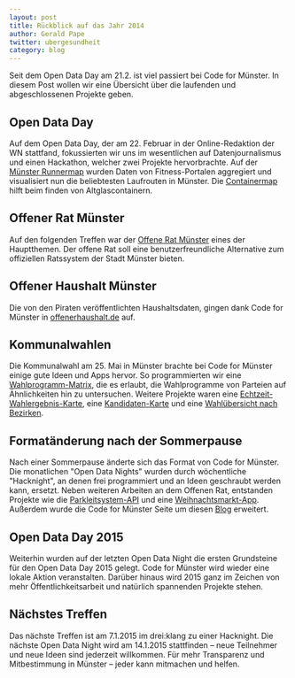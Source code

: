 ```yaml
---
layout: post
title: Rückblick auf das Jahr 2014
author: Gerald Pape
twitter: ubergesundheit
category: blog
---
```

Seit dem Open Data Day am 21.2. ist viel passiert bei Code for Münster. In diesem Post wollen wir eine Übersicht über die laufenden und abgeschlossenen Projekte geben.

## Open Data Day
Auf dem Open Data Day, der am 22. Februar in der Online-Redaktion der WN stattfand, fokussierten wir uns im wesentlichen auf Datenjournalismus und einen Hackathon, welcher zwei Projekte hervorbrachte. Auf der [Münster Runnermap](https://codeformuenster.org/muenster-runnermap/) wurden Daten von Fitness-Portalen aggregiert und visualisiert nun die beliebtesten Laufrouten in Münster. Die [Containermap](https://codeformuenster.org/containermap/) hilft beim finden von Altglascontainern.

## Offener Rat Münster
Auf den folgenden Treffen war der [Offene Rat Münster](https://rat.codeformuenster.org/) eines der Hauptthemen. Der offene Rat soll eine benutzerfreundliche Alternative zum offiziellen Ratssystem der Stadt Münster bieten.

## Offener Haushalt Münster
Die von den Piraten veröffentlichten Haushaltsdaten, gingen dank Code for Münster in [offenerhaushalt.de](https://offenerhaushalt.de/haushalt/muenster/) auf.

## Kommunalwahlen
Die Kommunalwahl am 25. Mai in Münster brachte bei Code for Münster einige gute Ideen und Apps hervor.
So programmierten wir eine [Wahlprogramm-Matrix](https://codeformuenster.org/wahlprogramm-matrix/), die es erlaubt, die Wahlprogramme von Parteien auf Ähnlichkeiten hin zu untersuchen.
Weitere Projekte waren eine [Echtzeit-Wahlergebnis-Karte](https://codeformuenster.org/wahlkarte/), eine [Kandidaten-Karte](https://codeformuenster.org/kandidatenliste/) und eine [Wahlübersicht nach Bezirken](https://codeformuenster.org/wahlen/).

## Formatänderung nach der Sommerpause
Nach einer Sommerpause änderte sich das Format von Code for Münster.
Die monatlichen "Open Data Nights" wurden durch wöchentliche "Hacknight", an denen frei programmiert und an Ideen geschraubt werden kann, ersetzt.
Neben weiteren Arbeiten an dem Offenen Rat, entstanden Projekte wie die [Parkleitsystem-API](https://github.com/codeformuenster/parkleitsystem-api) und eine [Weihnachtsmarkt-App](https://codeformuenster.org/weihnachtsmarkt/).
Außerdem wurde die Code for Münster Seite um diesen [Blog](https://codeformuenster.org/blog/) erweitert.

## Open Data Day 2015
Weiterhin wurden auf der letzten Open Data Night die ersten Grundsteine für den Open Data Day 2015 gelegt.
Code for Münster wird wieder eine lokale Aktion veranstalten. Darüber hinaus wird 2015 ganz im Zeichen von mehr Öffentlichkeitsarbeit und natürlich spannenden Projekte stehen.

## Nächstes Treffen
Das nächste Treffen ist am 7.1.2015 im drei:klang zu einer Hacknight.
Die nächste Open Data Night wird am 14.1.2015 stattfinden – neue Teilnehmer und neue Ideen sind jederzeit willkommen. Für mehr Transparenz und Mitbestimmung in Münster – jeder kann mitmachen und helfen.
